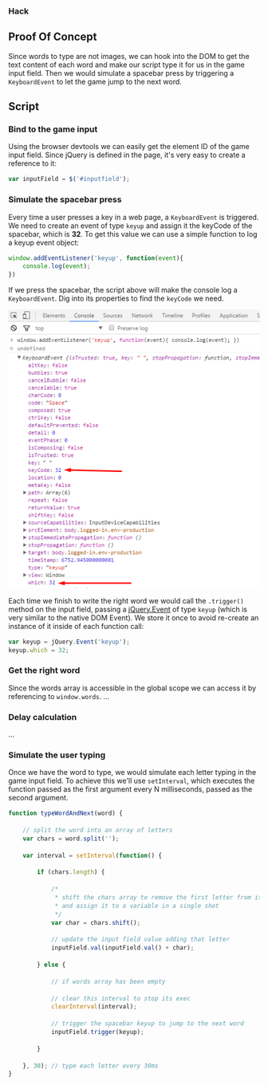 ### Hack

## Proof Of Concept

Since words to type are not images, we can hook into the DOM to get the text content of each word and make our script type it for us in the game input field.
Then we would simulate a spacebar press by triggering a `KeyboardEvent` to let the game jump to the next word.

## Script

### Bind to the game input
Using the browser devtools we can easily get the element ID of the game input field. Since jQuery is defined in the page, it's very easy to create a reference to it:

```javascript
var inputField = $('#inputfield');
```

### Simulate the spacebar press
Every time a user presses a key in a web page, a `KeyboardEvent` is triggered.
We need to create an event of type `keyup` and assign it the keyCode of the spacebar, which is __32__.
To get this value we can use a simple function to log a keyup event object:

```javascript
window.addEventListener('keyup', function(event){
    console.log(event);
})
```

If we press the spacebar, the script above will make the console log a `KeyboardEvent`. Dig into its properties to find the `keyCode` we need.

![KeyboardEvent](https://raw.githubusercontent.com/alesmit/alesmit.github.io/master/demo/10fast-finger-hacked/screenshot1.png)

Each time we finish to write the right word we would call the `.trigger()` method on the input field, passing a [jQuery.Event](http://api.jquery.com/category/events/event-object/) of type `keyup` (which is very similar to the native DOM Event).
We store it once to avoid re-create an instance of it inside of each function call:

```javascript
var keyup = jQuery.Event('keyup');
keyup.which = 32;
```

### Get the right word
Since the words array is accessible in the global scope we can access it by referencing to `window.words`.
...

### Delay calculation
...

### Simulate the user typing
Once we have the word to type, we would simulate each letter typing in the game input field.
To achieve this we'll use `setInterval`, which executes the function passed as the first argument every N milliseconds, passed as the second argument.

```javascript
function typeWordAndNext(word) {

    // split the word into an array of letters
    var chars = word.split('');

    var interval = setInterval(function() {

        if (chars.length) {

            /*
             * shift the chars array to remove the first letter from it
             * and assign it to a variable in a single shot
             */
            var char = chars.shift();

            // update the input field value adding that letter
            inputField.val(inputField.val() + char);

        } else {

            // if words array has been empty

            // clear this interval to stop its exec
            clearInterval(interval);

            // trigger the spacebar keyup to jump to the next word
            inputField.trigger(keyup);

        }

    }, 30); // type each letter every 30ms
}
```